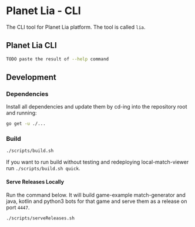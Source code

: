 # Planet Lia - CLI

The CLI tool for Planet Lia platform.
The tool is called `lia`.

## Planet Lia CLI
```bash
TODO paste the result of --help command
```


## Development
### Dependencies
Install all dependencies and update them by cd-ing into the repository
root and running:
```bash
go get -u ./...
```

### Build
```bash
./scripts/build.sh
```

If you want to run build without testing and redeploying local-match-viewer run `./scripts/build.sh quick`.

 
#### Serve Releases Locally

Run the command below. It will build game-example match-generator and java, kotlin and python3 bots for that game 
and serve them as a release on port `4447`.

```bash
./scripts/serveReleases.sh
```
